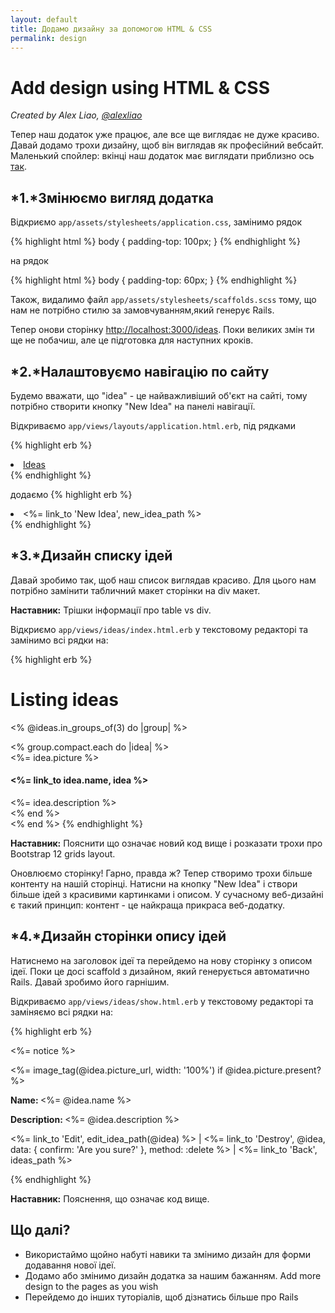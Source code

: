 ```yaml
---
layout: default
title: Додамо дизайну за допомогою HTML & CSS
permalink: design
---
```


# Add design using HTML & CSS

*Created by Alex Liao, [@alexliao](http://bannka.com/alex)*

Тепер наш додаток уже працює, але все ще виглядає не дуже красиво. Давай додамо трохи дизайну, щоб він виглядав як професійний вебсайт. Маленький спойлер: вкінці наш додаток має виглядати приблизно ось [так](http://railsgirlsapp.herokuapp.com/ideas).

## *1.*Змінюємо вигляд додатка

Відкриємо `app/assets/stylesheets/application.css`, замінимо рядок

{% highlight html %}
body { padding-top: 100px; }
{% endhighlight %}

на рядок

{% highlight html %}
body { padding-top: 60px; }
{% endhighlight %}

Також, видалимо файл `app/assets/stylesheets/scaffolds.scss` тому, що нам не потрібно стилю за замовчуванням,який генерує Rails.

Тепер онови сторінку [http://localhost:3000/ideas](http://localhost:3000/ideas). Поки великих змін ти ще не побачиш, але це підготовка для наступних кроків.

## *2.*Налаштовуємо навігацію по сайту

Будемо вважати, що "idea" - це найважливіший об'єкт на сайті, тому потрібно створити кнопку "New Idea" на панелі навігації.

Відкриваємо `app/views/layouts/application.html.erb`, під рядками

{% highlight erb %}
<li class="active"><a href="/ideas">Ideas</a></li>
{% endhighlight %}

додаємо
{% highlight erb %}
<li ><%= link_to 'New Idea', new_idea_path %></li>
{% endhighlight %}

## *3.*Дизайн списку ідей

Давай зробимо так, щоб наш список виглядав красиво. Для цього нам потрібно замінити табличний макет сторінки на div макет.

**Наставник:** Трішки інформації про table vs div.

Відкриємо `app/views/ideas/index.html.erb` у текстовому редакторі та замінимо всі рядки на:

{% highlight erb %}
<h1>Listing ideas</h1>

<% @ideas.in_groups_of(3) do |group| %>
  <div class="row">
    <% group.compact.each do |idea| %>
      <div class="col-md-4">
        <%= idea.picture %>
        <h4><%= link_to idea.name, idea %></h4>
        <%= idea.description %>
      </div>
    <% end %>
  </div>
<% end %>
{% endhighlight %}

**Наставник:** Пояснити що означає новий код вище і розказати трохи про Bootstrap 12 grids layout.

Оновлюємо сторінку! Гарно, правда ж? Тепер створимо трохи більше контенту на нашій сторінці. Натисни на кнопку "New Idea" і створи більше ідей з красивими картинками і описом. У сучасному веб-дизайні є такий принцип: контент - це найкраща прикраса веб-додатку.

## *4.*Дизайн сторінки опису ідей

Натиснемо на заголовок ідеї та перейдемо на нову сторінку з описом ідеї. Поки це досі scaffold з дизайном, який генерується автоматично Rails. Давай зробимо його гарнішим.

Відкриваємо `app/views/ideas/show.html.erb` у текстовому редакторі та заміняємо всі рядки на:

{% highlight erb %}
<p id="notice"><%= notice %></p>

<div class="row">
  <div class="col-md-9">
    <%= image_tag(@idea.picture_url, width: '100%') if @idea.picture.present? %>
  </div>

  <div class="col-md-3">
    <p><b>Name: </b><%= @idea.name %></p>
    <p><b>Description: </b><%= @idea.description %></p>
    <p>
      <%= link_to 'Edit', edit_idea_path(@idea) %> |
      <%= link_to 'Destroy', @idea, data: { confirm: 'Are you sure?' }, method: :delete %> |
      <%= link_to 'Back', ideas_path %>
    </p>
  </div>
</div>
{% endhighlight %}


**Наставник:** Пояснення, що означає код вище.

## Що далі?

* Використаймо щойно набуті навики та змінимо дизайн для форми додавання нової ідеї.
* Додамо або змінимо дизайн додатка за нашим бажанням. Add more design to the pages as you wish
* Перейдемо до інших туторіалів, щоб дізнатись більше про Rails
